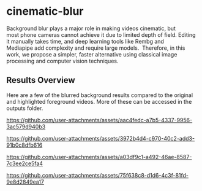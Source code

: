 # cinematic-blur
 Background blur plays a major role in making videos cinematic, but most phone cameras cannot achieve it due to limited depth of field. Editing it manually takes time, and deep learning tools like Rembg and Mediapipe add complexity and require large models.  Therefore, in this work, we propose a simpler, faster alternative using classical image processing and computer vision techniques.

## Results Overview
Here are a few of the blurred background results compared to the original and highlighted foreground videos. More of these can be accessed in the outputs folder.

https://github.com/user-attachments/assets/aac4fedc-a7b5-4337-9956-3ac579d940b3

https://github.com/user-attachments/assets/3972b4d4-c970-40c2-add3-91b0c8dfb616

https://github.com/user-attachments/assets/a03df9c1-a492-46ae-8587-7c3ee2ce5fa4

https://github.com/user-attachments/assets/75f638c8-d1d6-4c3f-81fd-9e8d2849ea17
